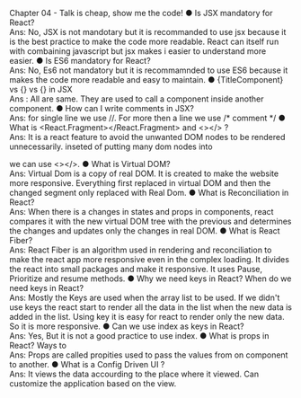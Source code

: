 Chapter 04 - Talk is cheap, show me the code!
● Is JSX mandatory for React? <br/>
Ans: No, JSX is not mandotary but it is recommanded to use jsx because it is the best practice to make the code more readable. React can itself run with combaining javascript but jsx makes i easier to understand more easier.
● Is ES6 mandatory for React? <br/>
Ans: No, Es6 not mandatory but it is recommamnded to use ES6 because it makes the code more readable and easy to maintain. 
● {TitleComponent} vs {<TitleComponent/>} vs
{<TitleComponent></TitleComponent>} in JSX <br/>
Ans : All are same. They are used to call a component inside another component.
● How can I write comments in JSX? <br/>
Ans: for single line we use //. For more then a line we use /* comment */
● What is <React.Fragment></React.Fragment> and <></> ? <br/>
Ans: It is a react feature to avoid the unwanted DOM nodes to be rendered unnecessarily. inseted of putting many dom nodes into <div></div> we can use <></>.
● What is Virtual DOM? <br/>
Ans: Virtual Dom is a copy of real DOM. It is created to make the website more responsive. Everything first replaced in virtual DOM and then the changed segment only replaced with Real Dom.
● What is Reconciliation in React? <br/>
Ans: When there is a changes in states and props in components, react compares it with the new virtual DOM tree with the previous and determines the changes and updates only the changes in real DOM.
● What is React Fiber? <br/>
Ans: React Fiber is an algorithm used in rendering and reconciliation to make the react app more responsive even in the complex loading. It divides the react into small packages and make it responsive. It uses Pause, Prioritize and resume methods.
● Why we need keys in React? When do we need keys in React?<br/>
Ans: Mostly the Keys are used when the array list to be used. If we didn't use keys the react start to render all the data in the list when the new data is added in the list. Using key it is easy for react to render only the new data. So it is more responsive.
● Can we use index as keys in React?<br/>
Ans: Yes, But it is not a good practice to use index. 
● What is props in React? Ways to<br/>
Ans: Props are called propities used to pass the values from on component to another.
● What is a Config Driven UI ? <br/>
Ans: It views the data accourding to the place where it viewed. Can customize the application based on the view.



